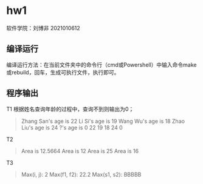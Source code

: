 # hw1
软件学院：刘博非 2021010612
## 编译运行
编译运行方法：在当前文件夹中的命令行（cmd或Powershell）中输入命令make或rebuild，回车，生成可执行文件，执行即可。

## 程序输出
T1
根据姓名查询年龄的过程中，查询不到则输出为0；
> Zhang San's age is 22
Li Si's age is 19
Wang Wu's age is 18
Zhao Liu's age is 24
?'s age is 0
22
19
18
24
0

T2
> Area is 12.5664
Area is 12
Area is 25
Area is 16

T3

> Max(i, j): 2
Max(f1, f2): 22.2
Max(s1, s2): BBBBB